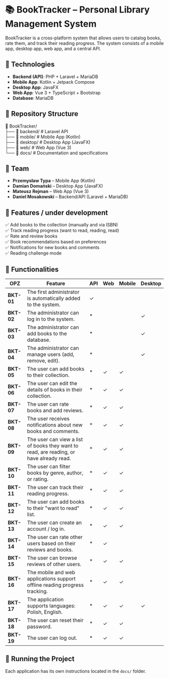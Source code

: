 # 📚 BookTracker – Personal Library Management System  

BookTracker is a cross-platform system that allows users to catalog books, rate them, and track their reading progress. 
The system consists of a mobile app, desktop app, web app, and a central API.

## 📌 Technologies
- **Backend (API)**: PHP + Laravel + MariaDB  
- **Mobile App**: Kotlin + Jetpack Compose  
- **Desktop App**: JavaFX  
- **Web App**: Vue 3 + TypeScript + Bootstrap  
- **Database**: MariaDB  

## 📂 Repository Structure

📁 BookTracker/  
├── 📂 backend/       # Laravel API  
├── 📂 mobile/        # Mobile App (Kotlin)  
├── 📂 desktop/       # Desktop App (JavaFX)  
├── 📂 web/           # Web App (Vue 3)  
└── 📂 docs/          # Documentation and specifications  

## 👥 Team
- **Przemysław Typa** – Mobile App (Kotlin)
- **Damian Domański** – Desktop App (JavaFX)
- **Mateusz Rejman** – Web App (Vue 3)
- **Daniel Mosakowski** – Backend/API (Laravel + MariaDB)

## 📖 Features / under development
✅ Add books to the collection (manually and via ISBN)  
✅ Track reading progress (want to read, reading, read)  
✅ Rate and review books  
✅ Book recommendations based on preferences  
✅ Notifications for new books and comments  
✅ Reading challenge mode

## 📄 Functionalities
| OPZ  | Feature | API | Web | Mobile | Desktop |
|------|---------|-----|-----|--------|---------|
| **BKT-01** | The first administrator is automatically added to the system. | ✓ | | | |
| **BKT-02** | The administrator can log in to the system. | * | |  | ✓ |
| **BKT-03** | The administrator can add books to the database. | * | | | ✓ |
| **BKT-04** | The administrator can manage users (add, remove, edit). | * | | | ✓ |
| **BKT-05** | The user can add books to their collection. | * | ✓ | ✓ | |
| **BKT-06** | The user can edit the details of books in their collection. | * | ✓ | ✓ | |
| **BKT-07** | The user can rate books and add reviews. | * | ✓ | ✓ | |
| **BKT-08** | The user receives notifications about new books and comments. | * | ✓ | ✓ | |
| **BKT-09** | The user can view a list of books they want to read, are reading, or have already read. | * | ✓ | ✓ | |
| **BKT-10** | The user can filter books by genre, author, or rating. | * | ✓ | ✓ | |
| **BKT-11** | The user can track their reading progress. | * | ✓ | ✓ | |
| **BKT-12** | The user can add books to their "want to read" list. | * | ✓ | ✓ | |
| **BKT-13** | The user can create an account / log in. | * | ✓ | ✓ | |
| **BKT-14** | The user can rate other users based on their reviews and books. | * | ✓ | | |
| **BKT-15** | The user can browse reviews of other users. | * | ✓ | ✓ | |
| **BKT-16** | The mobile and web applications support offline reading progress tracking. | * | ✓ | ✓ | |
| **BKT-17** | The application supports languages: Polish, English. | * | ✓ | ✓ | ✓ |
| **BKT-18** | The user can reset their password. | * | ✓ | ✓ | |
| **BKT-19** | The user can log out. | * | ✓ | ✓ | |


## 🚀 Running the Project
Each application has its own instructions located in the `docs/` folder.
